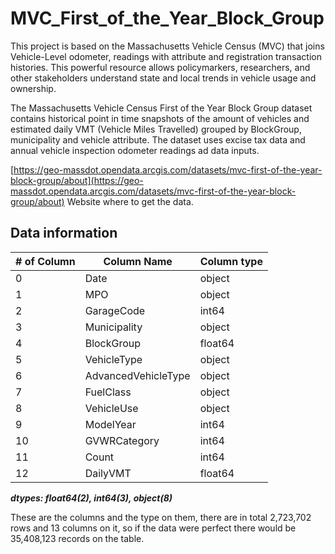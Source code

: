 # MVC_First_of_the_Year_Block_Group

This project is based on the Massachusetts Vehicle Census (MVC) that joins Vehicle-Level odometer, readings  with attribute and registration transaction histories. This powerful resource allows policymarkers, researchers, and other stakeholders understand state and local trends in vehicle usage and ownership.

The Massachusetts Vehicle Census First of the Year Block Group dataset contains historical point in time snapshots of the amount of vehicles and estimated daily VMT (Vehicle Miles Travelled) grouped by BlockGroup, municipality and vehicle attribute. The dataset uses excise tax data and annual vehicle inspection odometer readings ad data inputs. 

[https://geo-massdot.opendata.arcgis.com/datasets/mvc-first-of-the-year-block-group/about](https://geo-massdot.opendata.arcgis.com/datasets/mvc-first-of-the-year-block-group/about) Website where to get the data.

## Data information 

| # of Column | Column Name | Column type |
| ----------- | ----------- | ----------- |
| 0 | Date | object |
| 1 | MPO | object |
| 2 | GarageCode  | int64 |
| 3 | Municipality | object |
| 4 | BlockGroup | float64 |
| 5 | VehicleType | object |
| 6 | AdvancedVehicleType | object |
| 7 | FuelClass | object |
| 8 | VehicleUse | object |
| 9 | ModelYear | int64 |
| 10 | GVWRCategory | int64 |
| 11 | Count | int64 |
| 12 | DailyVMT | float64 |  

***dtypes: float64(2), int64(3), object(8)***

These are the columns and the type on them, there are in total 2,723,702 rows and 13 columns on it, so if the data were perfect there would be 35,408,123 records on the table.
